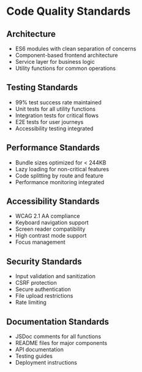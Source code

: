# Code Quality Standards

## Architecture
- ES6 modules with clean separation of concerns
- Component-based frontend architecture
- Service layer for business logic
- Utility functions for common operations

## Testing Standards
- 99% test success rate maintained
- Unit tests for all utility functions
- Integration tests for critical flows
- E2E tests for user journeys
- Accessibility testing integrated

## Performance Standards
- Bundle sizes optimized for < 244KB
- Lazy loading for non-critical features
- Code splitting by route and feature
- Performance monitoring integrated

## Accessibility Standards
- WCAG 2.1 AA compliance
- Keyboard navigation support
- Screen reader compatibility
- High contrast mode support
- Focus management

## Security Standards
- Input validation and sanitization
- CSRF protection
- Secure authentication
- File upload restrictions
- Rate limiting

## Documentation Standards
- JSDoc comments for all functions
- README files for major components
- API documentation
- Testing guides
- Deployment instructions
